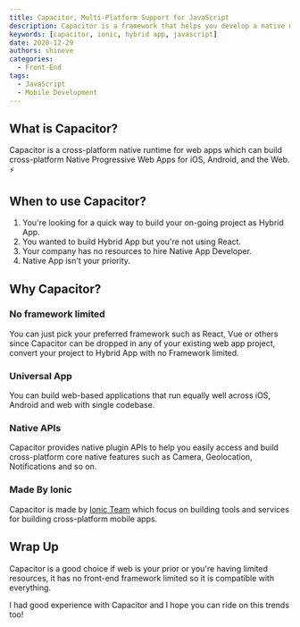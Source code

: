 ```yaml
---
title: Capacitor, Multi-Platform Support for JavaScript
description: Capacitor is a framework that helps you develop a native mobile app with JavaScript.
keywords: [capacitor, ionic, hybrid app, javascript]
date: 2020-12-29
authors: shineve
categories:
  - Front-End
tags:
  - JavaScript
  - Mobile Development
---
```


## What is Capacitor?

Capacitor is a cross-platform native runtime for web apps which can build cross-platform Native Progressive Web Apps for iOS, Android, and the Web. ⚡️

## When to use Capacitor?

1. You're looking for a quick way to build your on-going project as Hybrid App.
2. You wanted to build Hybrid App but you're not using React.
3. Your company has no resources to hire Native App Developer.
4. Native App isn't your priority.

## Why Capacitor?

### **No framework limited**

You can just pick your preferred framework such as React, Vue or others since Capacitor can be dropped in any of your existing web app project, convert your project to Hybrid App with no Framework limited.

### **Universal App**

You can build web-based applications that run equally well across iOS, Android and web with single codebase.

### **Native APIs**

Capacitor provides native plugin APIs to help you easily access and build cross-platform core native features such as Camera, Geolocation, Notifications and so on.

### **Made By Ionic**

Capacitor is made by [Ionic Team](https://github.com/ionic-team) which focus on building tools and services for building cross-platform mobile apps.

## Wrap Up

Capacitor is a good choice if web is your prior or you're having limited resources, it has no front-end framework limited so it is compatible with everything.

I had good experience with Capacitor and I hope you can ride on this trends too!
